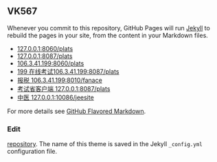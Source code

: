 ## VK567
Whenever you commit to this repository, GitHub Pages will run [Jekyll](https://jekyllrb.com/) to rebuild the pages in your site, from the content in your Markdown files.

- [127.0.0.1:8060/plats](http://127.0.0.1:8060/plats)
- [127.0.0.1:8087/plats](http://127.0.0.1:8087/plats)
- [106.3.41.199:8060/plats](http://106.3.41.199:8060/plats)
- [199 在线考试106.3.41.199:8087/plats](http://106.3.41.199:8087/plats)
- [报税 106.3.41.199:8010/fanace](http://106.3.41.199:8010/fanace)
- [考试省客户端 127.0.0.1:8087/plats](http://127.0.0.1:8087/plats)
- [中医 127.0.0.1:10086/jeesite](http://127.0.0.1:10086/jeesite)


For more details see [GitHub Flavored Markdown](https://guides.github.com/features/mastering-markdown/).

### Edit
[repository](https://github.com/vk567/vk567/). The name of this theme is saved in the Jekyll `_config.yml` configuration file.
